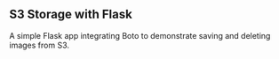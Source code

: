 ## S3 Storage with Flask

A simple Flask app integrating Boto to demonstrate saving and deleting images from S3.